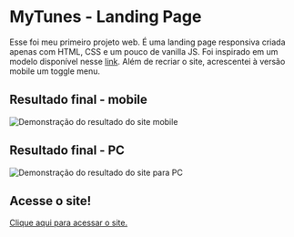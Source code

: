 # MyTunes - Landing Page
Esse foi meu primeiro projeto web. É uma landing page responsiva criada apenas com HTML, CSS e um pouco de vanilla JS. Foi inspirado em um modelo disponível nesse 
[link](https://jolly-kalam-23776e.netlify.app/mytunes/#showcase). Além de recriar o site, acrescentei à versão mobile um toggle menu.

## Resultado final - mobile
![Demonstração do resultado do site mobile](imgs/resultado-mobile.gif)
## Resultado final - PC
![Demonstração do resultado do site para PC](imgs/resultado-pc.gif)
## Acesse o site!
[Clique aqui para acessar o site.](https://pbombonato.github.io/landing-page-mytunes/)
 
